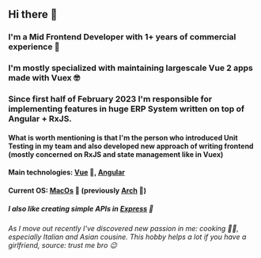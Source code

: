 ## Hi there 👋

### I'm a Mid Frontend Developer with 1+ years of commercial experience 🤯

### I'm mostly specialized with maintaining largescale Vue 2 apps made with Vuex 🤓

### Since first half of February 2023 I'm responsible for implementing features in huge ERP System written on top of Angular + RxJS.
#### What is worth mentioning is that I'm the person who introduced Unit Testing in my team and also developed new approach of writing frontend (mostly concerned on RxJS and state management like in Vuex)

#### Main technologies: [Vue] 🖖, [Angular]
#### Current OS: [MacOs] 🍎 (previously [Arch] 🐧)

##### I also like creating simple APIs in [Express] 🤫

###### As I move out recently I've discovered new passion in me: cooking 👨‍🍳, especially Italian and Asian cousine. This hobby helps a lot if you have a girlfriend, source: trust me bro 😉


[Vue]: https://vuejs.org/
[Arch]: https://archlinux.org/
[MacOs]: https://www.youtube.com/watch?v=dQw4w9WgXcQ
[Express]: https://https://expressjs.com/
[Angular]: https://angular.io
